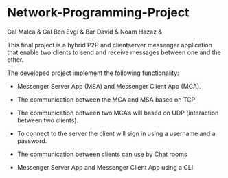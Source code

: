# Network-Programming-Project
Gal Malca &amp; Gal Ben Evgi &amp; Bar David &amp; Noam Hazaz &amp;

This final project is a hybrid P2P and client­server messenger application
that enable two clients to send and receive messages between one and the
other.

The developed project implement the following functionality:

* Messenger Server App (MSA) and Messenger Client App (MCA).

* The communication between the MCA and MSA based on TCP

* The communication between two MCA’s will based on UDP (interaction between two clients).

* To connect to the server the client will sign in using a username and a password.

* The communication between clients can use by Chat rooms

* Messenger Server App and Messenger Client App using a CLI



